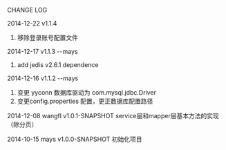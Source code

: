 CHANGE LOG

2014-12-22 v1.1.4
1. 移除登录账号配置文件

2014-12-17 v1.1.3
--mays
1. add jedis v2.6.1 dependence

2014-12-16 v1.1.2
--mays
1. 变更 yyconn 数据库驱动为 com.mysql.jdbc.Driver
2. 变更config.properties 配置，更正数据库配置路径

2014-12-08 wangfl v1.0.1-SNAPSHOT
service层和mapper层基本方法的实现（除分页）

2014-10-15 mays v1.0.0-SNAPSHOT
初始化项目

